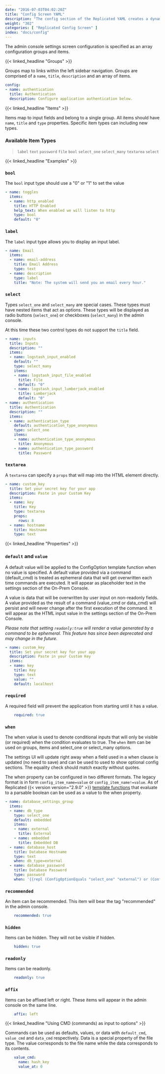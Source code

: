 ```yaml
---
date: "2016-07-03T04:02:20Z"
title: "Config Screen YAML"
description: "The config section of the Replicated YAML creates a dynamic settings page that customers can use to configure their instance."
weight: "302"
categories: [ "Replicated Config Screen" ]
index: "docs/config"
---
```


The admin console settings screen configuration is specified as an array configuration
groups and items.

{{< linked_headline "Groups" >}}

Groups map to links within the left sidebar navigation. Groups are comprised of a `name`,
`title`, `description` and an array of items.

```yaml
config:
- name: authentication
  title: Authentication
  description: Configure application authentication below.
```

{{< linked_headline "Items" >}}

Items map to input fields and belong to a single group. All items should have `name`, `title`
and `type` properties. Specific item types can including new types.

### Available Item Types
> `label`
> `text`
> `password`
> `file`
> `bool`
> `select_one`
> `select_many`
> `textarea`
> `select`

{{< linked_headline "Examples" >}}

### `bool`
The `bool` input type should use a "0" or "1" to set the value
```yaml
- name: toggles
  items:
  - name: http_enabled
    title: HTTP Enabled
    help_text: When enabled we will listen to http
    type: bool
    default: "0"
```

### `label`
The `label` input type allows you to display an input label.
```yaml
- name: Email
  items:
  - name: email-address
    title: Email Address
    type: text
  - name: description
    type: label
    title: "Note: The system will send you an email every hour."

```

### `select`
Types `select_one` and `select_many` are special cases. These types must have nested items
that act as options. These types will be displayed as radio buttons (`select_one`) or
checkboxes (`select_many`) in the admin console.

At this time these two control types do not support the `title` field.

```yaml
- name: inputs
  title: Inputs
  description: ""
  items:
  - name: logstash_input_enabled
    default: ""
    type: select_many
    items:
    - name: logstash_input_file_enabled
      title: File
      default: "0"
    - name: logstash_input_lumberjack_enabled
      title: Lumberjack
      default: "0"
- name: authentication
  title: Authentication
  description: ""
  items:
  - name: authentication_type
    default: authentication_type_anonymous
    type: select_one
    items:
    - name: authentication_type_anonymous
      title: Anonymous
    - name: authentication_type_password
      title: Password
```

### `textarea`
A `textarea` can specify a `props` that will map into the HTML element directly.

```yaml
- name: custom_key
  title: Set your secret key for your app
  description: Paste in your Custom Key
  items:
  - name: key
    title: Key
    type: textarea
    props:
      rows: 8
  - name: hostname
    title: Hostname
    type: text
```

{{< linked_headline "Properties" >}}

### `default` and `value`
A default value will be applied to the ConfigOption template function when no value is
specified. A default value provided via a command (default_cmd) is treated as ephemeral
data that will get overwritten each time commands are executed. It will appear as
placeholder text in the settings section of the On-Prem Console.

A value is data that will be overwritten by user input on non-readonly fields. A value
provided as the result of a command (value_cmd or data_cmd) will persist and will never
change after the first execution of the command. It will appear as the HTML input value
in the settings section of the On-Prem Console.

*Please note that setting ```readonly:true``` will render a value generated by a command to be ephemeral.  This feature has since been deprecated and may change in the future.*

```yaml
- name: custom_key
  title: Set your secret key for your app
  description: Paste in your Custom Key
  items:
  - name: key
    title: Key
    type: text
    value: ""
    default: localhost
```

### `required`
A required field will prevent the application from starting until it has a value.
```yaml
    required: true
```

### `when`
The when value is used to denote conditional inputs that will only be visible (or required) when the condition evaluates to true. The `when` item can be used on groups, items and select_one or select_many options.

The settings UI will update right away when a field used in a when clause is updated (no need to save) and can be used to used to show optional config sections. The equality check should match exactly without quotes.

The when property can be configured in two different formats. The legacy format is in form `config_item_name=value` or `config_item_name!=value`. As of Replicated {{< version version="2.9.0" >}} [template functions](/docs/packaging-an-application/template-functions) that evaluate to a parsable boolean can be used as a value to the when property.

```yaml
- name: database_settings_group
  items:
  - name: db_type
    type: select_one
    default: embedded
    items:
    - name: external
      title: External
    - name: embedded
      title: Embedded DB
  - name: database_host
    title: Database Hostname
    type: text
    when: db_type=external
  - name: database_password
    title: Database Password
    type: password
    when: '{{repl (ConfigOptionEquals "select_one" "external") or (ConfigOptionEquals "select_one" "embedded")}}'
```

### `recommended`
An item can be recommended. This item will bear the tag "recommended" in the admin console.
```yaml
    recommended: true
```

### `hidden`
Items can be hidden. They will not be visible if hidden.
```yaml
    hidden: true
```

### `readonly`
Items can be readonly.
```yaml
    readonly: true
```

### `affix`
Items can be affixed left or right. These items will appear in the admin console on the same line.
```yaml
    affix: left
```

{{< linked_headline "Using CMD (commands) as input to options" >}}

Commands can be used as defaults, values, or data with `default_cmd`, `value_cmd` and
`data_cmd` respectively. Data is a special property of the file type. The value corresponds
to the file name while the data corresponds to its contents.

```yaml
    value_cmd:
      name: hash_key
      value_at: 0
```
